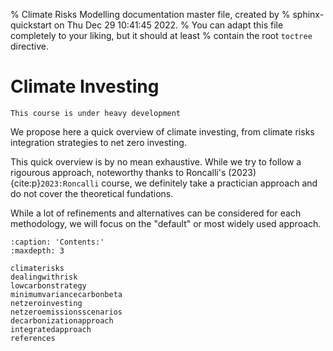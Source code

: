 % Climate Risks Modelling documentation master file, created by
% sphinx-quickstart on Thu Dec 29 10:41:45 2022.
% You can adapt this file completely to your liking, but it should at least
% contain the root `toctree` directive.

# Climate Investing


```{warning}
This course is under heavy development
```

We propose here a quick overview of climate investing, from climate risks integration strategies to net zero investing.

This quick overview is by no mean exhaustive. While we try to follow a rigourous approach, noteworthy thanks to Roncalli's (2023) {cite:p}`2023:Roncalli` course, we definitely take a practician approach and do not cover the theoretical fundations.

While a lot of refinements and alternatives can be considered for each methodology, we will focus on the "default" or most widely used approach.


```{toctree}
:caption: 'Contents:'
:maxdepth: 3

climaterisks
dealingwithrisk
lowcarbonstrategy
minimumvariancecarbonbeta
netzeroinvesting
netzeroemissionsscenarios
decarbonizationapproach
integratedapproach
references
```

